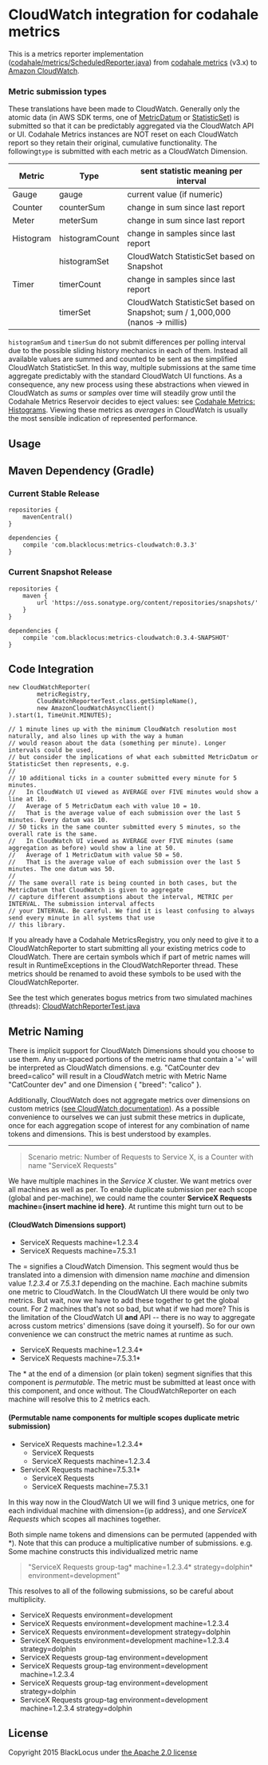 CloudWatch integration for codahale metrics
===========================================
This is a metrics reporter implementation
([codahale/metrics/ScheduledReporter.java](https://github.com/codahale/metrics/blob/master/metrics-core/src/main/java/com/codahale/metrics/ScheduledReporter.java))
from [codahale metrics](http://metrics.codahale.com/) (v3.x) to [Amazon CloudWatch](http://aws.amazon.com/cloudwatch/).


### Metric submission types ###

These translations have been made to CloudWatch. Generally only the atomic data (in AWS SDK terms, one of
[MetricDatum](http://docs.aws.amazon.com/AWSJavaSDK/latest/javadoc/com/amazonaws/services/cloudwatch/model/MetricDatum.html) or
[StatisticSet](http://docs.aws.amazon.com/AWSJavaSDK/latest/javadoc/com/amazonaws/services/cloudwatch/model/StatisticSet.html))
is submitted so that it can be predictably aggregated via the CloudWatch API or UI. Codahale Metrics instances are NOT
reset on
each CloudWatch report so they retain their original, cumulative functionality. The following`type` is submitted with
each metric as a CloudWatch Dimension.

| Metric    | Type           | sent statistic meaning per interval                                                     |
| --------- | -------------- | --------------------------------------------------------------------------------------- |
| Gauge     | gauge          | current value (if numeric)                                                              |
| Counter   | counterSum     | change in sum since last report                                                         |
| Meter     | meterSum       | change in sum since last report                                                         |
| Histogram | histogramCount | change in samples since last report                                                     |
|           | histogramSet   | CloudWatch StatisticSet based on Snapshot                                               |
| Timer     | timerCount     | change in samples since last report                                                     |
|           | timerSet       | CloudWatch StatisticSet based on Snapshot; sum / 1,000,000 (nanos -> millis)            |

`histogramSum` and `timerSum` do not submit differences per polling interval due to the possible sliding history
mechanics in each of them. Instead all available values are summed and counted to be sent as the simplified CloudWatch
StatisticSet. In this way, multiple submissions at the same time aggregate predictably with the standard CloudWatch UI
functions. As a consequence, any new process using these abstractions when viewed in CloudWatch as *sums* or *samples*
over time will steadily grow until the Codahale Metrics Reservoir decides to eject values: see
[Codahale Metrics: Histograms](http://metrics.codahale.com/manual/core/#histograms). Viewing these metrics as
*averages* in CloudWatch is usually the most sensible indication of represented performance.



Usage
-----

## Maven Dependency (Gradle) ##

### Current Stable Release ###

    repositories {
        mavenCentral()
    }

    dependencies {
        compile 'com.blacklocus:metrics-cloudwatch:0.3.3'
    }

### Current Snapshot Release ###

    repositories {
        maven {
            url 'https://oss.sonatype.org/content/repositories/snapshots/'
        }
    }

    dependencies {
        compile 'com.blacklocus:metrics-cloudwatch:0.3.4-SNAPSHOT'
    }


## Code Integration ##

    new CloudWatchReporter(
            metricRegistry,
            CloudWatchReporterTest.class.getSimpleName(),
            new AmazonCloudWatchAsyncClient()
    ).start(1, TimeUnit.MINUTES);

    // 1 minute lines up with the minimum CloudWatch resolution most naturally, and also lines up with the way a human
    // would reason about the data (something per minute). Longer intervals could be used,
    // but consider the implications of what each submitted MetricDatum or StatisticSet then represents, e.g.
    //
    // 10 additional ticks in a counter submitted every minute for 5 minutes.
    //   In CloudWatch UI viewed as AVERAGE over FIVE minutes would show a line at 10.
    //   Average of 5 MetricDatum each with value 10 = 10.
    //   That is the average value of each submission over the last 5 minutes. Every datum was 10.
    // 50 ticks in the same counter submitted every 5 minutes, so the overall rate is the same.
    //   In CloudWatch UI viewed as AVERAGE over FIVE minutes (same aggregation as before) would show a line at 50.
    //   Average of 1 MetricDatum with value 50 = 50.
    //   That is the average value of each submission over the last 5 minutes. The one datum was 50.
    //
    // The same overall rate is being counted in both cases, but the MetricDatum that CloudWatch is given to aggregate
    // capture different assumptions about the interval, METRIC per INTERVAL. The submission interval affects
    // your INTERVAL. Be careful. We find it is least confusing to always send every minute in all systems that use
    // this library.

If you already have a Codahale MetricsRegistry, you only need to give it to a CloudWatchReporter to start submitting
all your existing metrics code to CloudWatch. There are certain symbols which if part of metric names will result
in RuntimeExceptions in the CloudWatchReporter thread. These metrics should be renamed to avoid these symbols
to be used with the CloudWatchReporter.

See the test which generates bogus metrics from two simulated machines (threads):
[CloudWatchReporterTest.java](https://github.com/blacklocus/metrics-cloudwatch/blob/master/src/test/java/com/blacklocus/metrics/CloudWatchReporterTest.java)



Metric Naming
-------------

There is implicit support for CloudWatch Dimensions should you choose to use them. Any un-spaced portions of the metric
name that contain a '=' will be interpreted as CloudWatch dimensions. e.g. "CatCounter dev breed=calico" will result
in a CloudWatch metric with Metric Name "CatCounter dev" and one Dimension  { "breed": "calico" }.

Additionally, CloudWatch does not aggregate metrics over dimensions on custom metrics
([see CloudWatch documentation](http://docs.aws.amazon.com/AmazonCloudWatch/latest/DeveloperGuide/cloudwatch_concepts.html#Dimension)).
As a possible convenience to ourselves we can just submit these metrics in duplicate, once for each aggregation scope of interest for any combination of name tokens and dimensions. This is best understood by examples.

----------------

> Scenario metric: Number of Requests to Service X, is a Counter with name "ServiceX Requests"

We have multiple machines in the *Service X* cluster. We want metrics over all machines as well as per. To enable
duplicate submission per each scope (global and per-machine), we could name the counter
**ServiceX Requests machine={insert machine id here}**. At runtime this might turn out to be

#### (CloudWatch Dimensions support) ####

  - ServiceX Requests machine=1.2.3.4
  - ServiceX Requests machine=7.5.3.1

The = signifies a CloudWatch Dimension. This segment would thus be translated into a dimension with dimension
name *machine* and dimension value *1.2.3.4* or *7.5.3.1* depending on the machine. Each machine submits one metric to
CloudWatch. In the CloudWatch UI there would be only two metrics. But wait, now we have to add these together to get
the global count. For 2 machines that's not so bad, but what if we had more? This is the limitation of the CloudWatch UI
**and** API -- there is no way to aggregate across custom metrics' dimensions (save doing it yourself). So for our
own convenience we can construct the metric names at runtime as such.

  - ServiceX Requests machine=1.2.3.4*
  - ServiceX Requests machine=7.5.3.1*

The * at the end of a dimension (or plain token) segment signifies that this component is *permutable*. The metric must be
submitted at least once with this component, and once without. The CloudWatchReporter on each machine will resolve this
to 2 metrics each.

#### (Permutable name components for multiple scopes duplicate metric submission) ####

  - ServiceX Requests machine=1.2.3.4*
    * ServiceX Requests
    * ServiceX Requests machine=1.2.3.4
  - ServiceX Requests machine=7.5.3.1*
    * ServiceX Requests
    * ServiceX Requests machine=7.5.3.1

In this way now in the CloudWatch UI we will find 3 unique metrics, one for each individual machine with dimension={ip
address}, and one *ServiceX Requests* which scopes all machines together.

Both simple name tokens and dimensions can be permuted (appended with *). Note that this can produce a multiplicative
number of submissions. e.g. Some machine constructs this individualized metric name

> "ServiceX Requests group-tag* machine=1.2.3.4* strategy=dolphin* environment=development"

This resolves to all of the following submissions, so be careful about multiplicity.

  - ServiceX Requests environment=development
  - ServiceX Requests environment=development machine=1.2.3.4
  - ServiceX Requests environment=development strategy=dolphin
  - ServiceX Requests environment=development machine=1.2.3.4 strategy=dolphin
  - ServiceX Requests group-tag environment=development
  - ServiceX Requests group-tag environment=development machine=1.2.3.4
  - ServiceX Requests group-tag environment=development strategy=dolphin
  - ServiceX Requests group-tag environment=development machine=1.2.3.4 strategy=dolphin



License
-------

Copyright 2015 BlackLocus under [the Apache 2.0 license](LICENSE)

